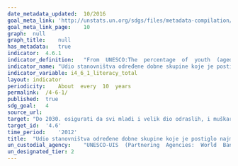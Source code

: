 ```yaml
---	
date_metadata_updated:	10/2016
goal_meta_link:	'http://unstats.un.org/sdgs/files/metadata-compilation/Metadata-Goal-4.pdf'
goal_meta_link_page:	10
graph:	null
graph_title:	null
has_metadata:	true
indicator:	4.6.1
indicator_definition:	"From  UNESCO:The  percentage  of  youth  (aged  15-24  years)  and  of  adults  (aged  15  years  and  above)  who  achieve  or  exceed  a  given  level  of  proficiency  in  (a)  literacy  and  (b)  numeracy.From  OECD:Assessment  of  the  proficiency  of  adults  (16-65  year  olds)  in  the  domains  of  literacy,  numeracy  and  problem  solving  in  technology-rich  environments.  One  hour  cognitive  assessment  plus  a  background  questionnaire  of  around  30-45  minutes."
indicator_name:	"Udio stanovništva određene dobne skupine koje je postiglo najmanju određenu razinu postignuća u funkcionalnoj (a) pismenosti i (b) matematičkim kompetencijama, prema spolu"
indicator_variable:	i4_6_1_literacy_total
layout:	indicator
periodicity:	About  every  10  years
permalink:	/4-6-1/
published:	true
sdg_goal:	4
source_url:	
target:	"Do 2030. osigurati da svi mladi i velik dio odraslih, i muškaraca i žena, steknu pismenost i matematičku pismenost"
target_id:	'4.6'
time_period:	'2012'
title:	"Udio stanovništva određene dobne skupine koje je postiglo najmanju određenu razinu postignuća u funkcionalnoj (a) pismenosti i (b) matematičkim kompetencijama, prema spolu"
un_custodial_agency:	"UNESCO-UIS  (Partnering  Agencies:  World  Bank,  OECD)"
un_designated_tier:	2
---	
```

